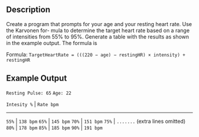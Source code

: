## Description 

Create a program that prompts for
your age and your resting heart rate. Use the Karvonen for-
mula to determine the target heart rate based on a range of
intensities from 55% to 95%. Generate a table with the results
as shown in the example output. The formula is

Formula: `TargetHeartRate = (((220 − age) − restingHR) × intensity) + restingHR`

## Example Output

`Resting Pulse: 65`   `Age: 22`

`Intesity %`  |  `Rate bpm`
 --------       --------
 `55%`      | `138 bpm`
 `65%`      | `145 bpm`
 `70%`      | `151 bpm`
 `75%`      | `.......` (extra lines omitted)
 `80%`      | `178 bpm`
 `85%`      | `185 bpm`
 `90%`      | `191 bpm`